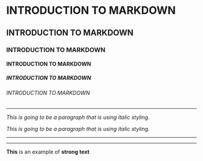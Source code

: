 <!-- title -->
# INTRODUCTION TO MARKDOWN
## INTRODUCTION TO MARKDOWN
### INTRODUCTION TO MARKDOWN
#### INTRODUCTION TO MARKDOWN
##### INTRODUCTION TO MARKDOWN
###### INTRODUCTION TO MARKDOWN

---
<!-- ITALICS -->
_This is going to be a paragraph that is using italic styling._

*This is going to be a paragraph that is using italic styling.*

---
---
<!--Strong-->
__This__ is an example of **strong text**

